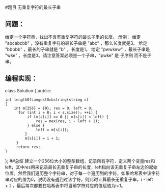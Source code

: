 #题目
无重复字符的最长子串
## 问题： 
给定一个字符串，找出不含有重复字符的最长子串的长度。
示例：
给定 "abcabcbb" ，没有重复字符的最长子串是 "abc" ，那么长度就是3。
给定 "bbbbb" ，最长的子串就是 "b" ，长度是1。
给定 "pwwkew" ，最长子串是 "wke" ，长度是3。请注意答案必须是一个子串，"pwke" 是 子序列  而不是子串。
## 编程实现：
class Solution {
public:

    int lengthOfLongestSubstring(string s)
    {
        int m[256] = {0}, res = 0, left = 0;
          for (int i = 0; i < s.size(); ++i) {
              if (m[s[i]] == 0 || m[s[i]] < left) {
                  res = max(res, i - left + 1);
              } else {
                  left = m[s[i]];
             }
             m[s[i]] = i + 1;
         }
         return res;
    }
};
##总结
建立一个256位大小的整型数组，记录所有字符，定义两个变量res和left，其中res用来记录最长无重复子串的长度，left指向该无重复子串左边的起始位置，然后我们遍历整个字符串，对于每一个遍历到的字符，如果哈希表中该字符串对应的值为0，说明没有遇到过该字符，则此时计算最长无重复子串，i - left +１，最后每次都要在哈希表中将当前字符对应的值赋值为i+1。